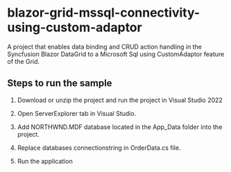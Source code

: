 # blazor-grid-mssql-connectivity-using-custom-adaptor
A project that enables data binding and CRUD action handling in the Syncfusion Blazor DataGrid to a Microsoft Sql using CustomAdaptor feature of the Grid.

## Steps to run the sample

1. Download or unzip the project and run the project in Visual Studio 2022

2. Open ServerExplorer tab in Visual Studio.

3. Add NORTHWND.MDF database located in the App_Data folder into the project.

4. Replace databases connectionstring in OrderData.cs file.

5. Run the application
